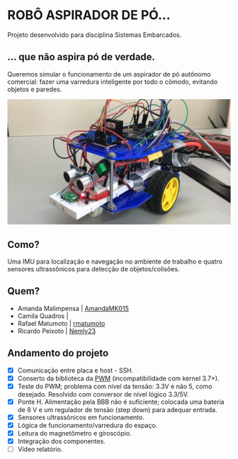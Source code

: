 # ROBÔ ASPIRADOR DE PÓ...

Projeto desenvolvido para disciplina Sistemas Embarcados.

## ... que não aspira pó de verdade.
Queremos simular o funcionamento de um aspirador de pó autônomo comercial: fazer uma varredura inteligente por todo o cômodo, evitando objetos e paredes.

![O robô](/robo.jpeg)

## Como?
Uma IMU para localização e navegação no ambiente de trabalho e quatro sensores ultrassônicos para detecção de objetos/colisões.

## Quem?

* Amanda Malimpensa | [AmandaMK015](AmandaMK015)
* Camila Quadros | []()
* Rafael Matumoto | [rmatumoto](https://github.com/rmatumoto)
* Ricardo Peixoto | [Nemly23](https://github.com/Nemly23)

## Andamento do projeto

- [x] Comunicação entre placa e host - SSH.
- [x] Conserto da biblioteca da [PWM](https://github.com/yigityuce/BlackLib) (incompatibilidade com kernel 3.7+).
- [x] Teste do PWM; problema com nível da tensão: 3.3V e não 5, como desejado. Resolvido com conversor de nível lógico 3.3/5V.
- [x] Ponte H. Alimentação pela BBB não é suficiente; colocada uma bateria de 8 V e um regulador de tensão (step down) para adequar entrada.
- [x] Sensores ultrassônicos em funcionamento. 
- [x] Lógica de funcionamento/varredura do espaço.
- [x] Leitura do magnetômetro e giroscópio.
- [x] Integração dos componentes.
- [ ] Vídeo relatório.
